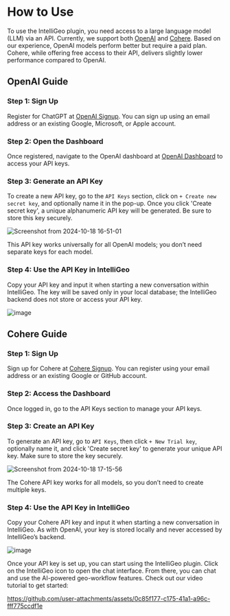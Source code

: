# How to Use

To use the IntelliGeo plugin, you need access to a large language model (LLM) via an API. Currently, we support both [OpenAI](https://openai.com/) and [Cohere](https://cohere.com/). Based on our experience, OpenAI models perform better but require a paid plan. Cohere, while offering free access to their API, delivers slightly lower performance compared to OpenAI.

## OpenAI Guide

### Step 1: Sign Up

Register for ChatGPT at [OpenAI Signup](https://platform.openai.com/signup?launch). You can sign up using an email address or an existing Google, Microsoft, or Apple account.

### Step 2: Open the Dashboard

Once registered, navigate to the OpenAI dashboard at [OpenAI Dashboard](https://platform.openai.com/api-keys) to access your API keys.

### Step 3: Generate an API Key

To create a new API key, go to the `API Keys` section, click on `+ Create new secret key`, and optionally name it in the pop-up. Once you click 'Create secret key', a unique alphanumeric API key will be generated. Be sure to store this key securely.

![Screenshot from 2024-10-18 16-51-01](https://github.com/user-attachments/assets/eda6d221-3168-4741-b14d-a0f0e6a4a8f3)

This API key works universally for all OpenAI models; you don’t need separate keys for each model.

### Step 4: Use the API Key in IntelliGeo

Copy your API key and input it when starting a new conversation within IntelliGeo. The key will be saved only in your local database; the IntelliGeo backend does not store or access your API key.

![image](https://github.com/user-attachments/assets/2c5f8f79-f30d-47b3-8cf7-442402bec704)

## Cohere Guide

### Step 1: Sign Up

Sign up for Cohere at [Cohere Signup](https://dashboard.cohere.com/welcome/register). You can register using your email address or an existing Google or GitHub account.

### Step 2: Access the Dashboard

Once logged in, go to the API Keys section to manage your API keys.

### Step 3: Create an API Key

To generate an API key, go to `API Keys`, then click `+ New Trial key`, optionally name it, and click 'Create secret key' to generate your unique API key. Make sure to store the key securely.

![Screenshot from 2024-10-18 17-15-56](https://github.com/user-attachments/assets/90e0970b-9fff-4927-98ca-ff6bfb294ec8)

The Cohere API key works for all models, so you don’t need to create multiple keys.

### Step 4: Use the API Key in IntelliGeo

Copy your Cohere API key and input it when starting a new conversation in IntelliGeo. As with OpenAI, your key is stored locally and never accessed by IntelliGeo’s backend.

![image](https://github.com/user-attachments/assets/2c5f8f79-f30d-47b3-8cf7-442402bec704)

Once your API key is set up, you can start using the IntelliGeo plugin. Click on the IntelliGeo icon to open the chat interface. From there, you can chat and use the AI-powered geo-workflow features. Check out our video tutorial to get started:

https://github.com/user-attachments/assets/0c85f177-c175-41a1-a96c-fff775ccdf1e
